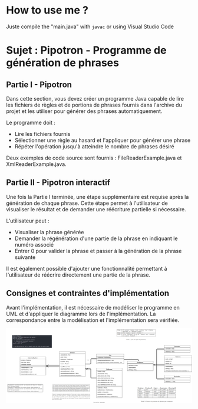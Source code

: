 # How to use me ?
 Juste compile the "main.java" with `javac` or using Visual Studio Code

# Sujet : Pipotron - Programme de génération de phrases
## Partie I - Pipotron

Dans cette section, vous devez créer un programme Java capable de lire les fichiers de règles et de portions de phrases fournis dans l'archive du projet et les utiliser pour générer des phrases automatiquement.

Le programme doit :

- Lire les fichiers fournis
- Sélectionner une règle au hasard et l'appliquer pour générer une phrase
- Répéter l'opération jusqu'à atteindre le nombre de phrases désiré

Deux exemples de code source sont fournis : FileReaderExample.java et XmlReaderExample.java.

## Partie II - Pipotron interactif

Une fois la Partie I terminée, une étape supplémentaire est requise après la génération de chaque phrase. Cette étape permet à l'utilisateur de visualiser le résultat et de demander une réécriture partielle si nécessaire.

L'utilisateur peut :

- Visualiser la phrase générée
- Demander la régénération d'une partie de la phrase en indiquant le numéro associé
- Entrer 0 pour valider la phrase et passer à la génération de la phrase suivante

Il est également possible d'ajouter une fonctionnalité permettant à l'utilisateur de réécrire directement une partie de la phrase.

## Consignes et contraintes d'implémentation

Avant l'implémentation, il est nécessaire de modéliser le programme en UML et d'appliquer le diagramme lors de l'implémentation. La correspondance entre la modélisation et l'implémentation sera vérifiée.

![UML](UML\PipotronUML.svg)
